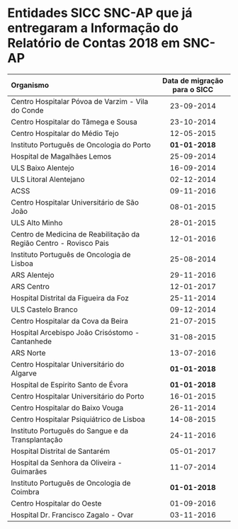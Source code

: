 # Entidades SICC SNC-AP que já entregaram a Informação do Relatório de Contas 2018 em SNC-AP


| Organismo                                                          | Data de migração para o SICC |
|:-------------------------------------------------------------------|:----------------------------:|
| Centro Hospitalar Póvoa de Varzim - Vila do Conde                  |          23-09-2014          |
| Centro Hospitalar do Tâmega e Sousa                                |          23-10-2014          |
| Centro Hospitalar do Médio Tejo                                    |          12-05-2015          |
| Instituto Português de Oncologia do Porto                          |        **01-01-2018**        |
| Hospital de Magalhães Lemos                                        |          25-09-2014          |
| ULS Baixo Alentejo                                                 |          16-09-2014          |
| ULS Litoral Alentejano                                             |          02-12-2014          |
| ACSS                                                               |          09-11-2016          |
| Centro Hospitalar Universitário de São João                        |          08-01-2015          |
| ULS Alto Minho                                                     |          28-01-2015          |
| Centro de Medicina de Reabilitação da Região Centro - Rovisco Pais |          12-01-2016          |
| Instituto Português de Oncologia de Lisboa                         |          25-08-2014          |
| ARS Alentejo                                                       |          29-11-2016          |
| ARS Centro                                                         |          12-01-2017          |
| Hospital Distrital da Figueira da Foz                              |          25-11-2014          |
| ULS Castelo Branco                                                 |          09-12-2014          |
| Centro Hospitalar da Cova da Beira                                 |          21-07-2015          |
| Hospital Arcebispo João Crisóstomo - Cantanhede                    |          31-08-2015          |
| ARS Norte                                                          |          13-07-2016          |
| Centro Hospitalar Universitário do Algarve                         |        **01-01-2018**        |
| Hospital de Espirito Santo de Évora                                |        **01-01-2018**        |
| Centro Hospitalar Universitário do Porto                           |          16-01-2015          |
| Centro Hospitalar do Baixo Vouga                                   |          26-11-2014          |
| Centro Hospitalar Psiquiátrico de Lisboa                           |          14-08-2015          |
| Instituto Português do Sangue e da Transplantação                  |          24-11-2016          |
| Hospital Distrital de Santarém                                     |          05-01-2017          |
| Hospital da Senhora da Oliveira - Guimarães                        |          11-07-2014          |
| Instituto Português de Oncologia de Coimbra                        |        **01-01-2018**        |
| Centro Hospitalar do Oeste                                           |          01-09-2016          |
| Hospital Dr. Francisco Zagalo - Ovar                               |          03-11-2016          |
